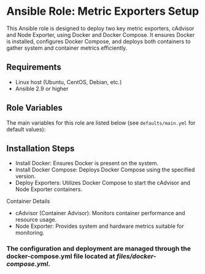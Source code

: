 # Ansible Role: Metric Exporters Setup

This Ansible role is designed to deploy two key metric exporters, cAdvisor and Node Exporter, using Docker and Docker Compose. It ensures Docker is installed, configures Docker Compose, and deploys both containers to gather system and container metrics efficiently.

## Requirements

- Linux host (Ubuntu, CentOS, Debian, etc.)
- Ansible 2.9 or higher

## Role Variables

The main variables for this role are listed below (see `defaults/main.yml` for default values):

## Installation Steps
- Install Docker: Ensures Docker is present on the system.
- Install Docker Compose: Deploys Docker Compose using the specified version.
- Deploy Exporters: Utilizes Docker Compose to start the cAdvisor and Node Exporter containers.

Container Details
- cAdvisor (Container Advisor): Monitors container performance and resource usage.
- Node Exporter: Provides system and hardware metrics suitable for monitoring.

### The configuration and deployment are managed through the docker-compose.yml file located at *files/docker-compose.yml*.

